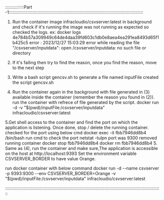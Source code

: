 :::::::::::::::Part -1::::::::::::::::::::::::::::::::::::::::::::::::::::::::::::::::::::::::::::::::::::::::::::::::::::::::::::

1. Run the container image infracloudio/csvserver:latest in background and check if it's running
    the image was not running as expected so checked the logs.
      ex: docker logs 4e784b57a309949c64de4daa39fd603c1db0e8aea4ea291ea8493d65f1b425c5
      error : 2023/12/27 15:03:29 error while reading the file "/csvserver/inputdata": open /csvserver/inputdata: no such file or directory
2. If it's failing then try to find the reason, once you find the reason, move to the next step

3. Write a bash script gencsv.sh to generate a file named inputFile
     created the script gencsv.sh 

4. Run the container again in the background with file generated in (3) available inside the container (remember the reason you found in (2)).
     run the container with refrece of file generated by the script.
       docker run -d -v "$(pwd)/inputFile:/csvserver/inputdata" infracloudio/csvserver:latest

5.Get shell access to the container and find the port on which the application is listening. Once done, stop / delete the running container.
     checked for the port using below cmd
       docker exec -it fbb7946dd8b4 /bin/bash
     run cmd to check the port 
       netstat -tulpn 
     port was 9300
     removed running container
       docker stop fbb7946dd8b4
       docker rm fbb7946dd8b4
5. Same as (4), run the container and make sure,The application is accessible on the host at http://localhost:9393 Set the environment variable CSVSERVER_BORDER to have value Orange.
  
   run docker container with below command
      docker run -d --name csvserver -p 9393:9300 --env CSVSERVER_BORDER=Orange -v "$(pwd)/inputFile:/csvserver/inputdata" infracloudio/csvserver:latest

::::::::::::::::::::::::::::::::::::::::::::::::::::::::::::::::::::::::::::::::::::::::::::::::::::::::::::::::::::::::::::::


